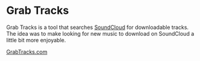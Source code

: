 # Grab Tracks #

Grab Tracks is a tool that searches [SoundCloud](http://www.soundcloud.com) for downloadable tracks. The idea was to make looking for new music to download on SoundCloud a little bit more enjoyable.

[GrabTracks.com](http://www.grabtracks.com)